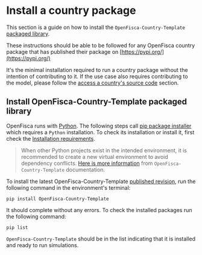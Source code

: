 # Install a country package

This section is a guide on how to install the `OpenFisca-Country-Template` [packaged library](https://pypi.org/project/OpenFisca-Country-Template/).

These instructions should be able to be followed for any OpenFisca country package that has published their package on [https://pypi.org/](https://pypi.org/)

It's the minimal installation required to run a country package without the intention of contributing to it. If the use case also requires contributing to the model, please follow the [access a country's source code](./access-countrys-source-code.md) section.

## Install OpenFisca-Country-Template packaged library

OpenFisca runs with [Python](https://www.python.org/). The following steps call [pip package installer](https://pypi.org/project/pip/) which requires a `Python` installation. To check its installation or install it, first check the [Installation requirements](installation-requirements.md).

> When other Python projects exist in the intended environment, it is recommended to create a new virtual environment to avoid dependency conflicts. [Here is more information](https://github.com/openfisca/country-template#setting-up-a-virtual-environment-with-venv) from `OpenFisca-Country-Template` documentation.

To install the latest OpenFisca-Country-Template [published revision](https://pypi.org/project/OpenFisca-Country-Template/#history), run the following command in the environment's terminal:

```shell
pip install OpenFisca-Country-Template
```

It should complete without any errors. To check the installed packages run the following command:

```shell
pip list
```

`OpenFisca-Country-Template` should be in the list indicating that it is installed and ready to run simulations.
